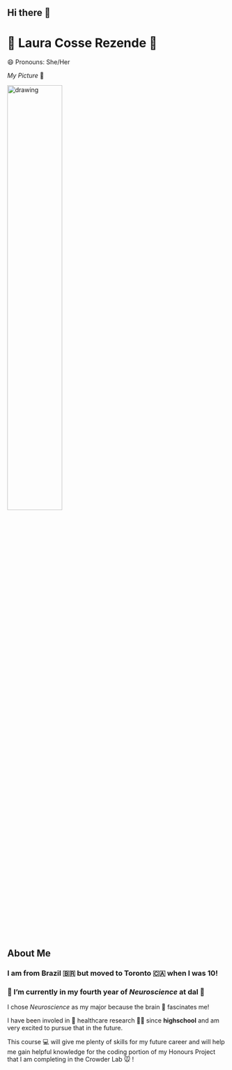 
## Hi there 👋

# 🌻 Laura Cosse Rezende 🌻
😄 Pronouns: She/Her

*My Picture* 🍦


<img src="https://github.com/user-attachments/assets/d9dd0794-c199-412b-9a75-afb3370a28b8" alt="drawing" width="50%"/>


## About Me

### I am from **Brazil** 🇧🇷 but moved to **Toronto** 🇨🇦 when I was 10! 

### 🧠 I’m currently in my fourth year of *Neuroscience* at dal 🐯

I chose *Neuroscience* as my major because the brain 🧠 fascinates me! 

I have been involed in 🔎 healthcare research 👩‍🔬 since **highschool** and am very excited to pursue that in the future. 

This course 💻 will give me plenty of skills for my future career and will help me gain helpful knowledge for the coding portion of my Honours Project that I am completing in the Crowder Lab 🐭 !

